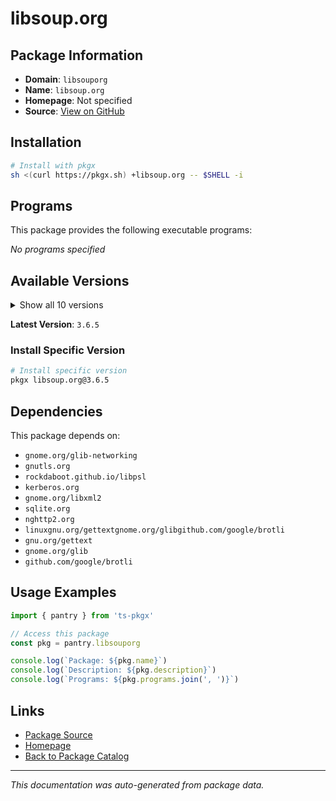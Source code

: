 # libsoup.org

>

## Package Information

- **Domain**: `libsouporg`
- **Name**: `libsoup.org`
- **Homepage**: Not specified
- **Source**: [View on GitHub](https://github.com/pkgxdev/pantry/tree/main/projects/libsoup.org/package.yml)

## Installation

```bash
# Install with pkgx
sh <(curl https://pkgx.sh) +libsoup.org -- $SHELL -i
```

## Programs

This package provides the following executable programs:

*No programs specified*

## Available Versions

<details>
<summary>Show all 10 versions</summary>

- `3.6.5`, `3.6.4`, `3.6.3`, `3.6.1`, `3.6.0`
- `3.5.2`, `3.5.1`, `3.4.5`, `3.4.4`, `3.2.3`

</details>

**Latest Version**: `3.6.5`

### Install Specific Version

```bash
# Install specific version
pkgx libsoup.org@3.6.5
```

## Dependencies

This package depends on:

- `gnome.org/glib-networking`
- `gnutls.org`
- `rockdaboot.github.io/libpsl`
- `kerberos.org`
- `gnome.org/libxml2`
- `sqlite.org`
- `nghttp2.org`
- `linuxgnu.org/gettextgnome.org/glibgithub.com/google/brotli`
- `gnu.org/gettext`
- `gnome.org/glib`
- `github.com/google/brotli`

## Usage Examples

```typescript
import { pantry } from 'ts-pkgx'

// Access this package
const pkg = pantry.libsouporg

console.log(`Package: ${pkg.name}`)
console.log(`Description: ${pkg.description}`)
console.log(`Programs: ${pkg.programs.join(', ')}`)
```

## Links

- [Package Source](https://github.com/pkgxdev/pantry/tree/main/projects/libsoup.org/package.yml)
- [Homepage](#)
- [Back to Package Catalog](../package-catalog.md)

---

*This documentation was auto-generated from package data.*
